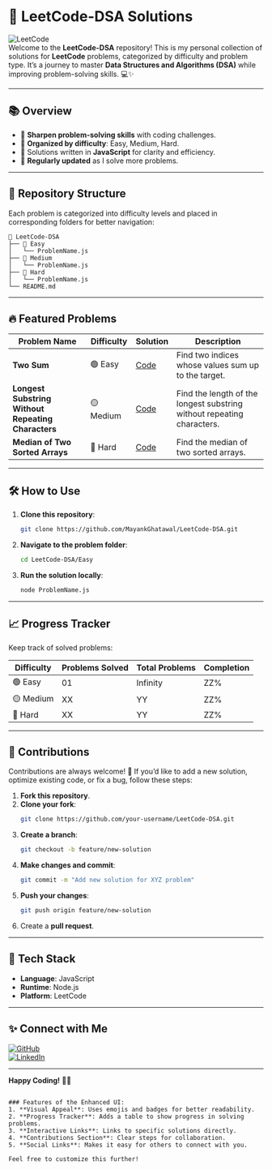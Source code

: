 # 🚀 LeetCode-DSA Solutions

![LeetCode](https://img.shields.io/badge/LeetCode-DSA-orange?style=for-the-badge&logo=leetcode)  
Welcome to the **LeetCode-DSA** repository! This is my personal collection of solutions for **LeetCode** problems, categorized by difficulty and problem type. It’s a journey to master **Data Structures and Algorithms (DSA)** while improving problem-solving skills. 💻✨

---

## 📚 Overview

- 🧠 **Sharpen problem-solving skills** with coding challenges.
- 📂 **Organized by difficulty**: Easy, Medium, Hard.
- 🌟 Solutions written in **JavaScript** for clarity and efficiency.
- 🔄 **Regularly updated** as I solve more problems.

---

## 📂 Repository Structure

Each problem is categorized into difficulty levels and placed in corresponding folders for better navigation:

```
📂 LeetCode-DSA
├── 📁 Easy
│   └── ProblemName.js
├── 📁 Medium
│   └── ProblemName.js
├── 📁 Hard
│   └── ProblemName.js
└── README.md
```

---

## 🔥 Featured Problems

| Problem Name | Difficulty | Solution | Description |
|--------------|------------|----------|-------------|
| **Two Sum** | 🟢 Easy    | [Code](./Easy/TwoSum.js) | Find two indices whose values sum up to the target. |
| **Longest Substring Without Repeating Characters** | 🟡 Medium | [Code](./Medium/LongestSubstring.js) | Find the length of the longest substring without repeating characters. |
| **Median of Two Sorted Arrays** | 🔴 Hard | [Code](./Hard/MedianSortedArrays.js) | Find the median of two sorted arrays. |

---

## 🛠️ How to Use

1. **Clone this repository**:
   ```bash
   git clone https://github.com/MayankGhatawal/LeetCode-DSA.git
   ```
2. **Navigate to the problem folder**:
   ```bash
   cd LeetCode-DSA/Easy
   ```
3. **Run the solution locally**:
   ```bash
   node ProblemName.js
   ```

---

## 📈 Progress Tracker

Keep track of solved problems:

| Difficulty | Problems Solved | Total Problems | Completion |
|------------|-----------------|----------------|------------|
| 🟢 Easy    | 01              | Infinity       | ZZ%        |
| 🟡 Medium  | XX              | YY             | ZZ%        |
| 🔴 Hard    | XX              | YY             | ZZ%        |

---

## 🤝 Contributions

Contributions are always welcome! 🎉 If you’d like to add a new solution, optimize existing code, or fix a bug, follow these steps:

1. **Fork this repository**.
2. **Clone your fork**:
   ```bash
   git clone https://github.com/your-username/LeetCode-DSA.git
   ```
3. **Create a branch**:
   ```bash
   git checkout -b feature/new-solution
   ```
4. **Make changes and commit**:
   ```bash
   git commit -m "Add new solution for XYZ problem"
   ```
5. **Push your changes**:
   ```bash
   git push origin feature/new-solution
   ```
6. Create a **pull request**.

---

## 🌟 Tech Stack

- **Language**: JavaScript  
- **Runtime**: Node.js  
- **Platform**: LeetCode  

---

## ✨ Connect with Me

[![GitHub](https://img.shields.io/badge/GitHub-MayankGhatawal-black?style=for-the-badge&logo=github)](https://github.com/MayankGhatawal)  
[![LinkedIn](https://img.shields.io/badge/LinkedIn-Connect-blue?style=for-the-badge&logo=linkedin)](https://www.linkedin.com/in/mayank-ghatawal)  

---

**Happy Coding!** 🎉🚀
```

### Features of the Enhanced UI:
1. **Visual Appeal**: Uses emojis and badges for better readability.
2. **Progress Tracker**: Adds a table to show progress in solving problems.
3. **Interactive Links**: Links to specific solutions directly.
4. **Contributions Section**: Clear steps for collaboration.
5. **Social Links**: Makes it easy for others to connect with you.

Feel free to customize this further!
